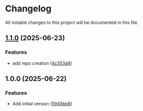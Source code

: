 # Changelog

All notable changes to this project will be documented in this file.

## [1.1.0](https://github.com/yros-cloud/terraform-github-configuration/compare/v1.0.0...v1.1.0) (2025-06-23)


### Features

* add repo creation ([4c353d4](https://github.com/yros-cloud/terraform-github-configuration/commit/4c353d4d4eddc5cf2b00318be8de32d8a810f898))

## 1.0.0 (2025-06-22)


### Features

* Add initial version ([5945bb8](https://github.com/yros-cloud/terraform-github-configuration/commit/5945bb826139a6399a5cd6213444bdbb29cc4cdc))
